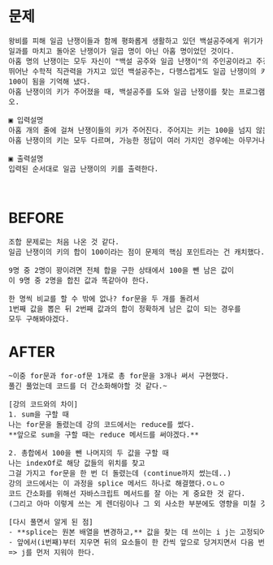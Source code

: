 # 문제

<pre>
왕비를 피해 일곱 난쟁이들과 함께 평화롭게 생활하고 있던 백설공주에게 위기가 찾아왔다. 
일과를 마치고 돌아온 난쟁이가 일곱 명이 아닌 아홉 명이었던 것이다.
아홉 명의 난쟁이는 모두 자신이 "백설 공주와 일곱 난쟁이"의 주인공이라고 주장했다. 
뛰어난 수학적 직관력을 가지고 있던 백설공주는, 다행스럽게도 일곱 난쟁이의 키의 합이 
100이 됨을 기억해 냈다.
아홉 난쟁이의 키가 주어졌을 때, 백설공주를 도와 일곱 난쟁이를 찾는 프로그램을 작성하시
오.

▣ 입력설명
아홉 개의 줄에 걸쳐 난쟁이들의 키가 주어진다. 주어지는 키는 100을 넘지 않는 자연수이며, 
아홉 난쟁이의 키는 모두 다르며, 가능한 정답이 여러 가지인 경우에는 아무거나 출력한다.

▣ 출력설명
입력된 순서대로 일곱 난쟁이의 키를 출력한다.


</pre>

# BEFORE

<pre>
조합 문제로는 처음 나온 것 같다.
일곱 난쟁이의 키의 합이 100이라는 점이 문제의 핵심 포인트라는 건 캐치했다.

9명 중 2명이 꽝이려면 전체 합을 구한 상태에서 100을 뺀 남은 값이 
이 9명 중 2명을 합친 값과 똑같아야 한다.

한 명씩 비교를 할 수 밖에 없나? for문을 두 개를 돌려서
1번째 값을 뽑은 뒤 2번째 값과의 합이 정확하게 남은 값이 되는 경우를
모두 구해봐야겠다.
</pre>

# AFTER

<pre>
~이중 for문과 for-of문 1개로 총 for문을 3개나 써서 구현했다.
풀긴 풀었는데 코드를 더 간소화해야할 것 같다.~

[강의 코드와의 차이]
1. sum을 구할 때
나는 for문을 돌렸는데 강의 코드에서는 reduce를 썼다.
**앞으로 sum을 구할 때는 reduce 메서드를 써야겠다.**

2. 총합에서 100을 뺀 나머지의 두 값을 구할 때
나는 indexOf로 해당 값들의 위치를 찾고 
그걸 가지고 for문을 한 번 더 돌렸는데 (continue까지 썼는데..)
강의 코드에서는 이 과정을 splice 메서드 하나로 해결했다.ㅇㄴㅇ
코드 간소화를 위해선 자바스크립트 메서드를 잘 아는 게 중요한 것 같다.
(그리고 아마 이렇게 쓰는 게 렌더링이나 그 외 사소한 부분에도 영향을 미칠 것이다.)

[다시 풀면서 알게 된 점]
- **splice는 원본 배열을 변경하고,** 값을 찾는 데 쓰이는 i j는 고정되어 있기 때문에
- 앞에서(i번째)부터 지우면 뒤의 요소들이 한 칸씩 앞으로 당겨지면서 다음 번 연산 때 잘못된 요소를 j번째로 잡게 된다.
=> j를 먼저 지워야 한다.
</pre>
